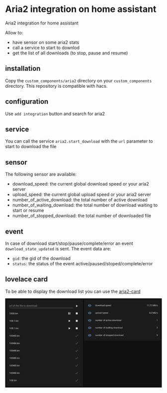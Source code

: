 # Aria2 integration on home assistant

Aria2 integration for home assistant

Allow to:
   - have sensor on some aria2 stats
   - call a service to start to downlod
   - get the list of all downloads (to stop, pause and resume)

## installation

Copy the `custom_components/aria2` directory on your `custom_components` directory.
This repository is compatible with hacs.

## configuration

Use `add integration` button and search for aria2

## service

You can call the service `aria2.start_download` with the `url` parameter to start to download the file

## sensor

The following sensor are available:
   - download_speed: the current global download speed or your aria2 server
   - upload_speed: the current global upload speed or your aria2 server
   - number_of_active_download: the total number of active download
   - number_of_waiting_download: the total number of download waiting to start or resume
   - number_of_stopped_download: the total number of downloaded file

## event

In case of download start/stop/pause/complete/error an event `download_state_updated` is sent.
The event data are:
  - `gid`: the gid of the download
  - `status`: the status of the event active/paused/stoped/complete/error

## lovelace card

To be able to display the download list you can use the [aria2-card](https://github.com/deblockt/aria2-card)

![screenshot](./doc/aria2-card.png)